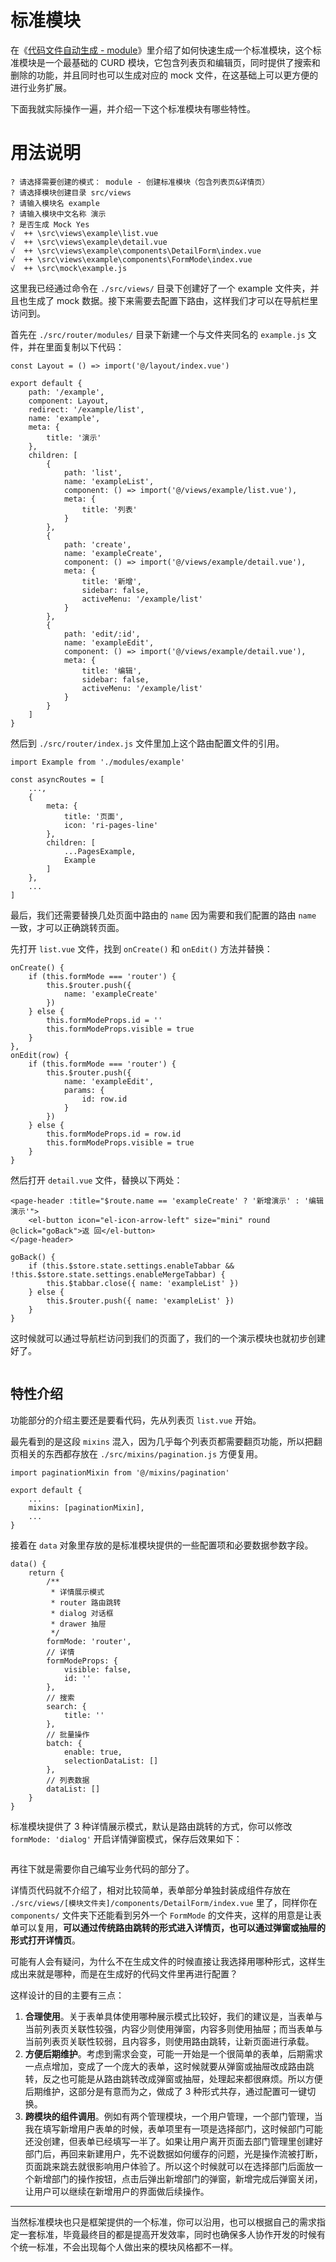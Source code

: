# 标准模块 <Badge type="tip" text="专业版" vertical="top" />

在《[代码文件自动生成 - module](plop.md#module)》里介绍了如何快速生成一个标准模块，这个标准模块是一个最基础的 CURD 模块，它包含列表页和编辑页，同时提供了搜索和删除的功能，并且同时也可以生成对应的 mock 文件，在这基础上可以更方便的进行业务扩展。

下面我就实际操作一遍，并介绍一下这个标准模块有哪些特性。

# 用法说明

```:no-line-numbers
? 请选择需要创建的模式： module - 创建标准模块（包含列表页&详情页）
? 请选择模块创建目录 src/views
? 请输入模块名 example
? 请输入模块中文名称 演示
? 是否生成 Mock Yes
√  ++ \src\views\example\list.vue
√  ++ \src\views\example\detail.vue
√  ++ \src\views\example\components\DetailForm\index.vue
√  ++ \src\views\example\components\FormMode\index.vue
√  ++ \src\mock\example.js
```

这里我已经通过命令在 `./src/views/` 目录下创建好了一个 example 文件夹，并且也生成了 mock 数据。接下来需要去配置下路由，这样我们才可以在导航栏里访问到。

首先在 `./src/router/modules/` 目录下新建一个与文件夹同名的 `example.js` 文件，并在里面复制以下代码：

```js:no-line-numbers
const Layout = () => import('@/layout/index.vue')

export default {
    path: '/example',
    component: Layout,
    redirect: '/example/list',
    name: 'example',
    meta: {
        title: '演示'
    },
    children: [
        {
            path: 'list',
            name: 'exampleList',
            component: () => import('@/views/example/list.vue'),
            meta: {
                title: '列表'
            }
        },
        {
            path: 'create',
            name: 'exampleCreate',
            component: () => import('@/views/example/detail.vue'),
            meta: {
                title: '新增',
                sidebar: false,
                activeMenu: '/example/list'
            }
        },
        {
            path: 'edit/:id',
            name: 'exampleEdit',
            component: () => import('@/views/example/detail.vue'),
            meta: {
                title: '编辑',
                sidebar: false,
                activeMenu: '/example/list'
            }
        }
    ]
}
```

然后到 `./src/router/index.js` 文件里加上这个路由配置文件的引用。

```js:no-line-numbers {1,12}
import Example from './modules/example'

const asyncRoutes = [
	...,
    {
        meta: {
            title: '页面',
            icon: 'ri-pages-line'
        },
        children: [
            ...PagesExample,
            Example
        ]
    },
    ...
]
```

最后，我们还需要替换几处页面中路由的 `name` 因为需要和我们配置的路由 `name` 一致，才可以正确跳转页面。

先打开 `list.vue` 文件，找到 `onCreate()` 和 `onEdit()` 方法并替换：

```js:no-line-numbers {4,14}
onCreate() {
    if (this.formMode === 'router') {
        this.$router.push({
            name: 'exampleCreate'
        })
    } else {
        this.formModeProps.id = ''
        this.formModeProps.visible = true
    }
},
onEdit(row) {
    if (this.formMode === 'router') {
        this.$router.push({
            name: 'exampleEdit',
            params: {
                id: row.id
            }
        })
    } else {
        this.formModeProps.id = row.id
        this.formModeProps.visible = true
    }
}
```

然后打开 `detail.vue` 文件，替换以下两处：

```html:no-line-number {1}
<page-header :title="$route.name == 'exampleCreate' ? '新增演示' : '编辑演示'">
    <el-button icon="el-icon-arrow-left" size="mini" round @click="goBack">返 回</el-button>
</page-header>
```

```js:no-line-numbers {3,5}
goBack() {
    if (this.$store.state.settings.enableTabbar && !this.$store.state.settings.enableMergeTabbar) {
        this.$tabbar.close({ name: 'exampleList' })
    } else {
        this.$router.push({ name: 'exampleList' })
    }
}
```

这时候就可以通过导航栏访问到我们的页面了，我们的一个演示模块也就初步创建好了。

<p><img :src="$withBase('/module1.gif')" /></p>

## 特性介绍

功能部分的介绍主要还是要看代码，先从列表页 `list.vue` 开始。

最先看到的是这段 `mixins` 混入，因为几乎每个列表页都需要翻页功能，所以把翻页相关的东西都存放在 `./src/mixins/pagination.js` 方便复用。

```js:no-line-numbers
import paginationMixin from '@/mixins/pagination'

export default {
    ...
    mixins: [paginationMixin],
    ...
}
```

接着在 `data` 对象里存放的是标准模块提供的一些配置项和必要数据参数字段。

```js:no-line-numbers {9,21}
data() {
    return {
        /**
         * 详情展示模式
         * router 路由跳转
         * dialog 对话框
         * drawer 抽屉
         */
        formMode: 'router',
        // 详情
        formModeProps: {
            visible: false,
            id: ''
        },
        // 搜索
        search: {
            title: ''
        },
        // 批量操作
        batch: {
            enable: true,
            selectionDataList: []
        },
        // 列表数据
        dataList: []
    }
}
```

标准模块提供了 3 种详情展示模式，默认是路由跳转的方式，你可以修改 `formMode: 'dialog'` 开启详情弹窗模式，保存后效果如下：

<p><img :src="$withBase('/module2.gif')" /></p>

再往下就是需要你自己编写业务代码的部分了。

详情页代码就不介绍了，相对比较简单，表单部分单独封装成组件存放在 `./src/views/[模块文件夹]/components/DetailForm/index.vue` 里了，同样你在 `components/` 文件夹下还能看到另外一个 `FormMode` 的文件夹，这样的用意是让表单可以复用，**可以通过传统路由跳转的形式进入详情页，也可以通过弹窗或抽屉的形式打开详情页**。

可能有人会有疑问，为什么不在生成文件的时候直接让我选择用哪种形式，这样生成出来就是哪种，而是在生成好的代码文件里再进行配置？

这样设计的目的主要有三点：

1. **合理使用**。关于表单具体使用哪种展示模式比较好，我们的建议是，当表单与当前列表页关联性较强，内容少则使用弹窗，内容多则使用抽屉；而当表单与当前列表页关联性较弱，且内容多，则使用路由跳转，让新页面进行承载。
2. **方便后期维护**。考虑到需求会变，可能一开始是一个很简单的表单，后期需求一点点增加，变成了一个庞大的表单，这时候就要从弹窗或抽屉改成路由跳转，反之也可能是从路由跳转改成弹窗或抽屉，处理起来都很麻烦。所以方便后期维护，这部分是有意而为之，做成了 3 种形式共存，通过配置可一键切换。
3. **跨模块的组件调用**。例如有两个管理模块，一个用户管理，一个部门管理，当我在填写新增用户表单的时候，表单项里有一项是选择部门，这时候部门可能还没创建，但表单已经填写一半了。如果让用户离开页面去部门管理里创建好部门后，再回来新建用户，先不说数据如何缓存的问题，光是操作流被打断，页面跳来跳去就很影响用户体验了。所以这个时候就可以在选择部门后面放一个新增部门的操作按钮，点击后弹出新增部门的弹窗，新增完成后弹窗关闭，让用户可以继续在新增用户的界面做后续操作。

---

当然标准模块也只是框架提供的一个标准，你可以沿用，也可以根据自己的需求指定一套标准，毕竟最终目的都是提高开发效率，同时也确保多人协作开发的时候有个统一标准，不会出现每个人做出来的模块风格都不一样。